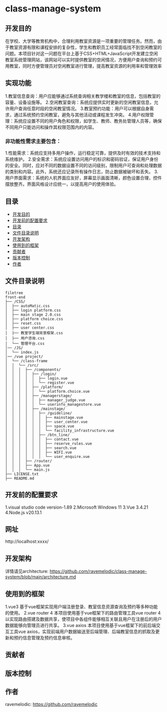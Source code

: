 # class-manage-system
## 开发目的
在学校、大学等教育机构中，合理利用教室资源是一项重要的管理任务。然而，由于教室资源有限和课程安排的复杂性，学生和教职员工经常面临找不到空闲教室的问题。本项目针对这一问题在平台上基于CSS+HTML+JavaScript开发建立空闲教室系统管理网站，该网站可以实时提供教室的空闲情况，方便用户查询和预约可用教室，同时方便管理员对空闲教室进行管理，提高教室资源的利用率和管理效率
## 实现功能
1.教室信息查询：用户应能够通过系统查询相关教学楼和教室的信息，包括教室的容量、设备设施等。
2.空闲教室查询：系统应提供实时更新的空闲教室信息，允许用户查询任意时段的空闲教室情况。
3.教室预约功能：用户可以根据自身需求，通过系统预约空闲教室，避免与其他活动或课程发生冲突。
4.用户权限管理：系统应设置不同的用户角色和权限，如学生、教师、教务处管理人员等，确保不同用户只能访问和操作其权限范围内的内容。
### 非功能性需求主要包含：
1.性能需求：系统应支持多用户操作，运行稳定可靠，提供及时有效的技术支持和系统维护。
2.安全需求：系统应设置访问用户的标识和密码验证，保证用户身份的安全。同时，应对不同的数据设置不同的访问级别，限制用户可查询和处理数据的类别和内容。此外，系统还应记录所有操作日志，防止数据被破坏和丢失。
3.用户界面需求：系统的人机界面应友好，屏幕显示画面清晰，颜色设置合理，控件摆放整齐。界面风格设计应统一，以提高用户的使用体验。

## 目录
- [开发目的](#开发目的)
- [开发前的配置要求](#开发前的配置要求)
- [目录](#目录)
- [文件目录说明](#文件目录说明)
- [开发架构](#开发架构)
- [使用到的框架](#使用到的框架)
- [贡献者](#贡献者)
- [版本控制](#版本控制)
- [作者](#作者)
## 文件目录说明
```
filetree
front-end 
├── /CSS/
│  ├── autoMatic.css
│  ├── login platform.css
│  ├── main stage 2.0.css
│  ├── platform choice.css
│  ├── reset.css
│  ├── user center.css
│  ├── 教室学生端背景框架.css
│  ├── 用户咨询.css
│  └── 管理平台.css
│── /JS/
│  └── index.js
│── /vue project/
│  └── /class-frame
│  │  └── /src/
│  │  │  ├── /components/
│  │  │  │  ├── /login/
│  │  │  │  │  ├── login.vue
│  │  │  │  │  └── register.vue
│  │  │  │  ├── /platform/
│  │  │  │  │  └── platform.choice.vue
│  │  │  │  ├── /managerstage/
│  │  │  │  │  ├── manager_judge.vue
│  │  │  │  │  └── userinfo_managestore.vue
│  │  │  │  ├── /mainstage/
│  │  │  │  │  ├── /guideline/
│  │  │  │  │  │  ├── mainstage.vue
│  │  │  │  │  │  ├── user_center.vue
│  │  │  │  │  │  ├── space.vue
│  │  │  │  │  │  └── facility_infrastructure.vue
│  │  │  │  │  ├── /btn_line/
│  │  │  │  │  │  ├── contact.vue
│  │  │  │  │  │  ├── reserve_rules.vue
│  │  │  │  │  │  ├── search.vue
│  │  │  │  │  │  ├── WIFI.vue
│  │  │  │  │  │  └── user_enquire.vue
│  │  │  ├── /router/
│  │  │  ├── App.vue
│  │  │  └── main.js
├── LICENSE.txt
├── README.md
```

## 开发前的配置要求

1.visual studio code version-1.89
2.Microsoft Windows 11 
3.Vue 3.4.21
4.Node.js v20.13.1

## 网址
http://localhost:xxxx/
## 开发架构
详情请见architecture: https://github.com/ravemelodic/class-manage-system/blob/main/architecture.md
## 使用到的框架
1.vue3 
基于vue框架实现用户端注册登录、教室信息资源查询及预约等多种功能的使用。
2.vue router 4
本项目使用基于vue框架下的路由管理工具vue router 4以实现路由搭建及数据共享，使项目中各组件能够相互关联且用户在注册后的用户数据能够向管理员进行共享。
3.vue axios
本项目使用基于vue框架下的前后端交互工具vue axios，实现前端用户数据输送至后端管理、后端教室信息的抓取及更新和预约信息管理及预约信息审核。
## 贡献者

## 版本控制

## 作者
ravemelodic:
https://github.com/ravemelodic





